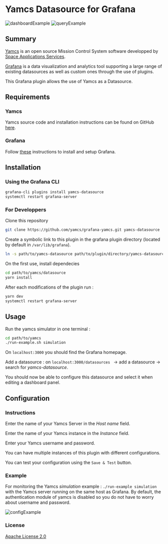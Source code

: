 # Yamcs Datasource for Grafana

![dashboardExample](https://raw.githubusercontent.com/yamcs/grafana-yamcs/master/src/img/dashboardExample.png)
![queryExample](https://raw.githubusercontent.com/yamcs/grafana-yamcs/master/src/img/queryExample.png)

## Summary

[Yamcs](https://yamcs.org/) is an open source Mission Control System software developped by [Space Applications Services](https://www.spaceapplications.com/).

[Grafana](https://grafana.com/) is a data visualization and analytics tool supporting a large range of existing datasources as well as custom ones through the use of plugins.

This Grafana plugin allows the use of Yamcs as a Datasource.


## Requirements

### Yamcs
Yamcs source code and installation instructions can be found on GitHub [here](https://github.com/yamcs/yamcs).


### Grafana

Follow [these](https://grafana.com/docs/grafana/latest/getting-started/getting-started/) instructions to install and setup Grafana.


## Installation

### Using the Grafana CLI 
```bash
grafana-cli plugins install yamcs-datasource
systemctl restart grafana-server
```

### For Developpers

Clone this repository
```bash
git clone https://github.com/yamcs/grafana-yamcs.git yamcs-datasource
```
Create a symbolic link to this plugin in the grafana plugin directory (located by default in ```/var/lib/grafana```).
```bash
ln -s path/to/yamcs-datasource path/to/plugin/directory/yamcs-datasource
``` 
On the first use, install dependecies
```bash
cd path/to/yamcs/datasource
yarn install
```
After each modifications of the plugin run :
```bash
yarn dev
systemctl restart grafana-server
```


## Usage
Run the yamcs simulator in one terminal :
```bash
cd path/to/yamcs
./run-example.sh simulation
```

On ```localhost:3000``` you should find the Grafana homepage.

Add a datasource : on ```localhost:3000/datasources ``` -> add a datasource -> search for *yamcs-datasource*.

You should now be able to configure this datasource and select it when editing a dashboard panel.

## Configuration

### Instructions

Enter the name of your Yamcs Server in the *Host name* field.

Enter the name of your Yamcs instance in the *Instance* field.

Enter your Yamcs username and password.

You can have multiple instances of this plugin with different configurations.

You can test your configuration using the ```Save & Test``` button.

### Example

For monitoring the Yamcs *simulation* example : ```./run-example simulation ``` 
with the Yamcs server running on the same host as Grafana. 
By default, the authentication module of yamcs is disabled so you do not have to worry about username and password.

![configExample](https://raw.githubusercontent.com/yamcs/grafana-yamcs/master/src/img/configExample.png)


### License

[Apache License 2.0](https://github.com/yamcs/grafana-yamcs/blob/master/LICENSE) 


